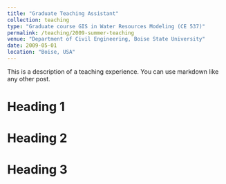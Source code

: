 ```yaml
---
title: "Graduate Teaching Assistant"
collection: teaching
type: "Graduate course GIS in Water Resources Modeling (CE 537)"
permalink: /teaching/2009-summer-teaching
venue: "Department of Civil Engineering, Boise State University"
date: 2009-05-01
location: "Boise, USA"
---
```


This is a description of a teaching experience. You can use markdown like any other post.

Heading 1
======

Heading 2
======

Heading 3
======